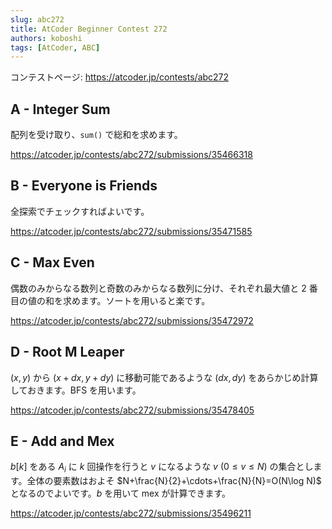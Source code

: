 ```yaml
---
slug: abc272
title: AtCoder Beginner Contest 272
authors: koboshi
tags: [AtCoder, ABC]
---
```


コンテストページ: https://atcoder.jp/contests/abc272

## A - Integer Sum

配列を受け取り、`sum()` で総和を求めます。

https://atcoder.jp/contests/abc272/submissions/35466318

## B - Everyone is Friends

全探索でチェックすればよいです。

https://atcoder.jp/contests/abc272/submissions/35471585

## C - Max Even

偶数のみからなる数列と奇数のみからなる数列に分け、それぞれ最大値と 2 番目の値の和を求めます。ソートを用いると楽です。

https://atcoder.jp/contests/abc272/submissions/35472972

## D - Root M Leaper

$(x,y)$ から $(x+dx, y+dy)$ に移動可能であるような $(dx,dy)$ をあらかじめ計算しておきます。BFS を用います。

https://atcoder.jp/contests/abc272/submissions/35478405

## E - Add and Mex

$b[k]$ をある $A_i$ に $k$ 回操作を行うと $v$ になるような $v \ (0\le v\le N)$ の集合とします。全体の要素数はおよそ $N+\frac{N}{2}+\cdots+\frac{N}{N}=O(N\log N)$ となるのでよいです。$b$ を用いて mex が計算できます。

https://atcoder.jp/contests/abc272/submissions/35496211
